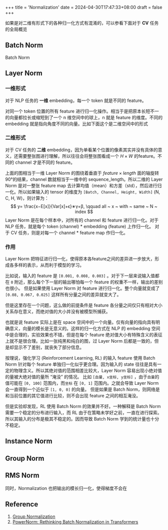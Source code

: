 +++
title = 'Normalization'
date = 2024-04-30T17:47:33+08:00
draft = false
+++

如果是对二维有形式下的各种归一化方式有混淆的，可以参看下面对于 **CV** 任务的全局概览

<!-- <div>
    <center>
        <img src="./pics/2d_all_norms.jpg"
             alt="2d Norm 概览"
             style="zoom:0.7" />
        <br>
        	<b>2d Norm 概览</b>
        <br>
        	<i>https://twitter.com/Xu_Cao_/status/1054634647945015296</i>
    </center>
</div> -->


## Batch Norm

Batch Norm

## Layer Norm

### 一维形式

对于 NLP 任务的 **一维** embedding，每一个 token 就是不同的 feature。

<!-- <div>
    <center>
        <img src="./pics/layer_norm_nlp.jpg"
             alt="Layer Norm"
             style="zoom:0.5" />
        <br>
        	<b>Layer Norm</b>
       	<br>
        	<i>https://proceedings.mlr.press/v119/shen20e/shen20e.pdf</i>
    </center>
</div> -->

对同一个 token 位置的所有 feature 进行归一化操作。相当于是把原本长短不一的向量都拉长或缩短到了一个 n 维空间中的球上，n 就是 feature 的维度。不同的 embedding 就是指向角度不同的向量。比如下面这个是二维空间中的形式

<!-- <div>
    <center>
        <img src="./pics/2d_normalization.png"
             alt="Layer Norm"
             style="zoom:0.7" />
        <br>
        	<b>2d Normalization</b>
       	<br>
        	<i>https://blog.csdn.net/root_clive/article/details/89373471</i>
    </center>
</div> -->

### 二维形式

对于 CV 任务的 **二维** embedding，因为单看某个位置的像素其实并没有具体的意义，还需要整张图进行理解，所以往往会将整张图看成一个 $H \times W$ 的feature。不同的 channel 才是不同的 feature。



<!-- <div>
    <center>
        <img src="./pics/layer_norm_cv.jpg"
             alt="Layer Norm"
             style="zoom:0.5" />
        <br>
        	<b>Layer Norm</b>
        <br>
        	<i>https://arxiv.org/abs/1803.08494</i>
    </center>
</div> -->

上面的图相当于一维 Layer Norm 的图绕着垂直于 $feature \times length$ 面的轴旋转90°的结果，channel 数就相当于一维中的 sequence_length。所以二维的 Layer Norm 是对一整张 feature map 去计算均值（mean）和方差（std），然后进行归一化。所以如果输入的 tensor 的维度为 `[Batch, Channel, Height, Width]` (N, C, H, W)，则计算为：
$$
y= \frac{x−E[x]}{Var[x]+ϵ}∗γ+β, \qquad all ~ x ~ with ~ same ~ N ~ index
$$
Layer Norm 是在每个样本中，对所有的 channel 和 feature 进行归一化。对于 NLP 任务，就是每个 token (channel) * embedding (feature) 上作归一化。 对于 CV 任务，则是对每一个 channel * feature map 作归一化。

### 作用

Layer Norm 把特征进行归一化，使得原本各feature之间的差异进一步放大，形成各多样的表示，从而利于模型的学习。

比如说，输入的 feature 是 `[0.001, 0.008, 0.003]` 。对于下一层来说输入值都在 `0` 附近，那么每个下一层的输出哪怕每一个 feature 的权重不一样，输出的差别也很小。
但是如果使用 Layer Norm 对 feature 进行归一化。整个向量就变成了 `[0.08, 0.067, 0.025]` 这样所有分量之间的差异就变大了。

但是这里存在一个问题，这么做的前提条件是 feature 各分量之间仅只有相对大小关系存在意义，而绝对值的大小并没有被模型所捕获。

<!-- <div>
    <center>
        <img src="./pics/semantic_vector.jpeg"
             alt="Semantic Vector"
             style="zoom:0.5" />
        <br>
        	<b>Semantic Vector</b>
        <br>
        	<i>https://www.tizi365.com/topic/3987.html</i>
    </center>
</div> -->

也就是说 feature 实际上是在 space 空间中的一个向量。仅有向量的指向具有明确意义，向量的模长是无意义的。这样的归一化方式在 NLP 的 embedding 空间中是合理的，实验效果也不错，但是在每个 feature 绝对值大小有特殊含义的表征上就不是很合理。比如一张纯黑和纯白的图，过 Layer Norm 后都是一致的，但是却显示不了差别，就丧失了部分信息。

按理说，强化学习 (Reinforcement Learning, RL) 的输入 feature 使用 Batch Norm 针对每个 feature 单独归一化似乎更合理。因为输入的 state 往往是具有一定的物理含义。所以其绝对值的范围相差比较大，Layer Norm 容易出现小绝对值的量被大绝对值的量所 “淹没” 的情况。
比如 `[血量, x坐标, y坐标]` ，由于`血量`的值可能在 `[0, 100]` 范围内，而`坐标` 在 `[0, 1]` 范围内。之就会导致 Layer Norm 会一直得到一个近似于 `[1, 0, 0]` 的向量。
但是如果是 Batch Norm，则网络是和当前位置的其它值进行比较，则不会出现 feature 之间的相互淹没。

但是实验却发现，RL 使用 Batch Norm 的效果并不好。一种解释是 Batch Norm 需要一个稳定的分布进行输入，而 RL 由于在策略未学好之前，一直在进行探索。所以其输入的分布是极其不稳定的。因而导致 Batch Norm 学到的统计量也十分不稳定。

## Instance Norm

## Group Norm

## RMS Norm




同时，Normalization 也把输出的模长归一化，使得梯度不会在



## Reference

1. [Group Normalization](https://arxiv.org/abs/1803.08494) 
2. [PowerNorm: Rethinking Batch Normalization in Transformers](https://proceedings.mlr.press/v119/shen20e/shen20e.pdf) 